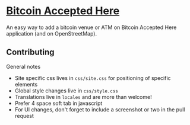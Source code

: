 # [Bitcoin Accepted Here](https://www.bitcoinaccepted.in)

An easy way to add a bitcoin venue or ATM on Bitcoin Accepted Here application (and on OpenStreetMap).

## Contributing
General notes
 * Site specific css lives in ```css/site.css``` for positioning of specific elements
 * Global style changes live in ```css/style.css```
 * Translations live in ```locales``` and are more than welcome!
 * Prefer 4 space soft tab in javascript
 * For UI changes, don't forget to include a screenshot or two in the pull request
 
